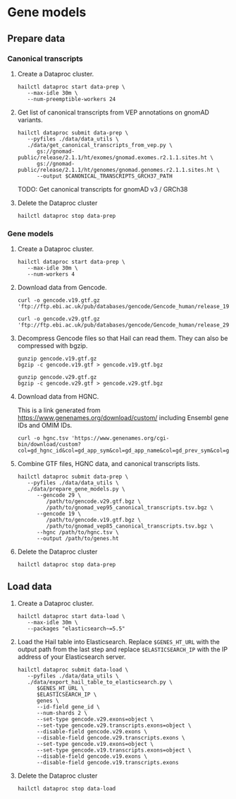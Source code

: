 # Gene models

## Prepare data

### Canonical transcripts

1. Create a Dataproc cluster.

   ```shell
   hailctl dataproc start data-prep \
      --max-idle 30m \
      --num-preemptible-workers 24
   ```

2. Get list of canonical transcripts from VEP annotations on gnomAD variants.

   ```shell
   hailctl dataproc submit data-prep \
      --pyfiles ./data/data_utils \
      ./data/get_canonical_transcripts_from_vep.py \
         gs://gnomad-public/release/2.1.1/ht/exomes/gnomad.exomes.r2.1.1.sites.ht \
         gs://gnomad-public/release/2.1.1/ht/genomes/gnomad.genomes.r2.1.1.sites.ht \
         --output $CANONICAL_TRANSCRIPTS_GRCH37_PATH
   ```

   TODO: Get canonical transcripts for gnomAD v3 / GRCh38

3. Delete the Dataproc cluster

   ```shell
   hailctl dataproc stop data-prep
   ```

### Gene models

1. Create a Dataproc cluster.

   ```shell
   hailctl dataproc start data-prep \
      --max-idle 30m \
      --num-workers 4
   ```

2. Download data from Gencode.

   ```shell
   curl -o gencode.v19.gtf.gz 'ftp://ftp.ebi.ac.uk/pub/databases/gencode/Gencode_human/release_19/gencode.v19.annotation.gtf.gz'

   curl -o gencode.v29.gtf.gz 'ftp://ftp.ebi.ac.uk/pub/databases/gencode/Gencode_human/release_29/gencode.v29.annotation.gtf.gz'
   ```

3. Decompress Gencode files so that Hail can read them. They can also be compressed with bgzip.

   ```shell
   gunzip gencode.v19.gtf.gz
   bgzip -c gencode.v19.gtf > gencode.v19.gtf.bgz

   gunzip gencode.v29.gtf.gz
   bgzip -c gencode.v29.gtf > gencode.v29.gtf.bgz
   ```

4. Download data from HGNC.

   This is a link generated from https://www.genenames.org/download/custom/ including Ensembl gene IDs and OMIM IDs.

   ```shell
   curl -o hgnc.tsv 'https://www.genenames.org/cgi-bin/download/custom?col=gd_hgnc_id&col=gd_app_sym&col=gd_app_name&col=gd_prev_sym&col=gd_aliases&col=md_mim_id&col=md_ensembl_id&status=Approved&hgnc_dbtag=on&order_by=gd_app_sym_sort&format=text&submit=submit'
   ```

5. Combine GTF files, HGNC data, and canonical transcripts lists.

   ```shell
   hailctl dataproc submit data-prep \
      --pyfiles ./data/data_utils \
      ./data/prepare_gene_models.py \
         --gencode 29 \
            /path/to/gencode.v29.gtf.bgz \
            /path/to/gnomad_vep95_canonical_transcripts.tsv.bgz \
         --gencode 19 \
            /path/to/gencode.v19.gtf.bgz \
            /path/to/gnomad_vep85_canonical_transcripts.tsv.bgz \
         --hgnc /path/to/hgnc.tsv \
         --output /path/to/genes.ht
   ```

6. Delete the Dataproc cluster

   ```shell
   hailctl dataproc stop data-prep
   ```

## Load data

1. Create a Dataproc cluster.

   ```shell
   hailctl dataproc start data-load \
      --max-idle 30m \
      --packages "elasticsearch~=5.5"
   ```

2. Load the Hail table into Elasticsearch.
   Replace `$GENES_HT_URL` with the output path from the last step
   and replace `$ELASTICSEARCH_IP` with the IP address of your Elasticsearch server.

   ```shell
   hailctl dataproc submit data-load \
      --pyfiles ./data/data_utils \
      ./data/export_hail_table_to_elasticsearch.py \
         $GENES_HT_URL \
         $ELASTICSEARCH_IP \
         genes \
         --id-field gene_id \
         --num-shards 2 \
         --set-type gencode.v29.exons=object \
         --set-type gencode.v29.transcripts.exons=object \
         --disable-field gencode.v29.exons \
         --disable-field gencode.v29.transcripts.exons \
         --set-type gencode.v19.exons=object \
         --set-type gencode.v19.transcripts.exons=object \
         --disable-field gencode.v19.exons \
         --disable-field gencode.v19.transcripts.exons
   ```

3. Delete the Dataproc cluster
   ```shell
   hailctl dataproc stop data-load
   ```
